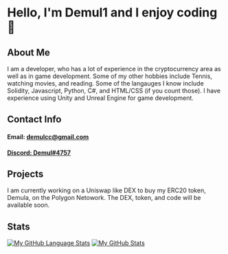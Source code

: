# Hello, I'm Demul1 and I enjoy coding👋

<!--
**Demul1/Demul1** is a ✨ _special_ ✨ repository because its `README.md` (this file) appears on your GitHub profile.

Here are some ideas to get you started:

- 🔭 I’m currently working on ...
- 🌱 I’m currently learning ...
- 👯 I’m looking to collaborate on ...
- 🤔 I’m looking for help with ...
- 💬 Ask me about ...
- 📫 How to reach me: ...
- 😄 Pronouns: ...
- ⚡ Fun fact: ...
-->

## About Me

I am a developer, who has a lot of experience in the cryptocurrency area as well as in game development. Some of my other hobbies include Tennis, watching movies, and reading. Some of the langauges I know include Solidity, Javascript, Python, C#, and HTML/CSS (if you count those). I have experience using Unity and Unreal Engine for game development.

## Contact Info
#### Email: demulcc@gmail.com
#### [Discord: Demul#4757](https://discord.com/channels/@me)

## Projects

I am currently working on a Uniswap like DEX to buy my ERC20 token, Demula, on the Polygon Netowork. The DEX, token, and code will be available soon. 

## Stats
[![My GitHub Language Stats](https://github-readme-stats.vercel.app/api/top-langs/?username=demul1&langs_count=5&theme=tokyonight)]()
[![My GitHub Stats](https://github-readme-stats.vercel.app/api/?username=demul1&count_private=true&theme=tokyonight&showicons=true)]()






